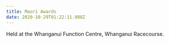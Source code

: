 ```yaml
---
title: Maori Awards
date: 2020-10-29T01:22:11.088Z
---
```

Held at the Whanganui Function Centre, Whanganui Racecourse.